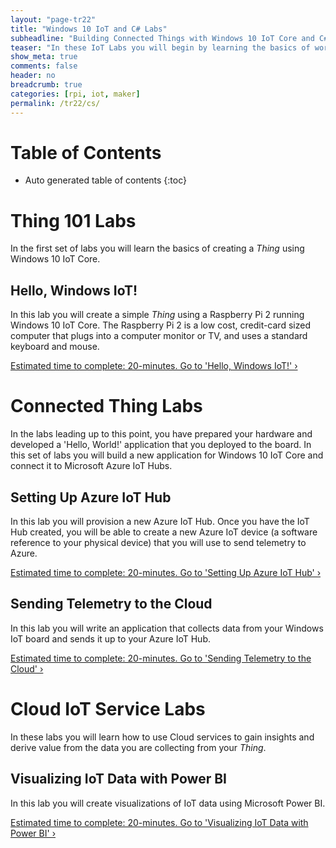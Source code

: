 ```yaml
---
layout: "page-tr22"
title: "Windows 10 IoT and C# Labs"
subheadline: "Building Connected Things with Windows 10 IoT Core and C#"
teaser: "In these IoT Labs you will begin by learning the basics of working with Windows 10 IoT Core connected to sensors and devices. You will move on to connecting the device to the Cloud. You will learn how to leverage Microsoft Azure services to collect data and control devices and use advanced services like analytics and machine learning to discover insights using your Things."
show_meta: true
comments: false
header: no
breadcrumb: true
categories: [rpi, iot, maker]
permalink: /tr22/cs/
---
```


# Table of Contents
*  Auto generated table of contents
{:toc}

# Thing 101 Labs
In the first set of labs you will learn the basics of creating a _Thing_ using Windows 10 IoT Core.

## Hello, Windows IoT!
In this lab you will create a simple _Thing_ using a Raspberry Pi 2 running Windows 10 IoT Core. The Raspberry Pi 2 is a low cost, credit-card sized computer that plugs into a computer monitor or TV, and uses a standard keyboard and mouse.

<a class="radius button small" href="{{ site.url }}/tr22/cs/hello-windows-iot/">Estimated time to complete: 20-minutes. Go to  'Hello, Windows IoT!' ›</a>

# Connected Thing Labs
In the labs leading up to this point, you have prepared your hardware and developed a 'Hello, World!' application that you deployed to the board. In this set of labs you will build a new application for Windows 10 IoT Core and connect it to Microsoft Azure IoT Hubs.

## Setting Up Azure IoT Hub
In this lab you will provision a new Azure IoT Hub. Once you have the IoT Hub created, you will be able to create a new Azure IoT device (a software reference to your physical device) that you will use to send telemetry to Azure.

<a class="radius button small" href="{{ site.url }}/tr22/cs/setup-azure-iot-hub/">Estimated time to complete: 20-minutes. Go to  'Setting Up Azure IoT Hub' ›</a>

## Sending Telemetry to the Cloud
In this lab you will write an application that collects data from your Windows IoT board and sends it up to your Azure IoT Hub.

<a class="radius button small" href="{{ site.url }}/tr22/cs/sending-telemetry/">Estimated time to complete: 20-minutes. Go to  'Sending Telemetry to the Cloud' ›</a>

# Cloud IoT Service Labs
In these labs you will learn how to use Cloud services to gain insights and derive value from the data you are collecting from your _Thing_.

## Visualizing IoT Data with Power BI
In this lab you will create visualizations of IoT data using Microsoft Power BI.

<a class="radius button small" href="{{ site.url }}/tr22/cs/visualize-iot-with-powerbi/">Estimated time to complete: 20-minutes. Go to  'Visualizing IoT Data with Power BI' ›</a>